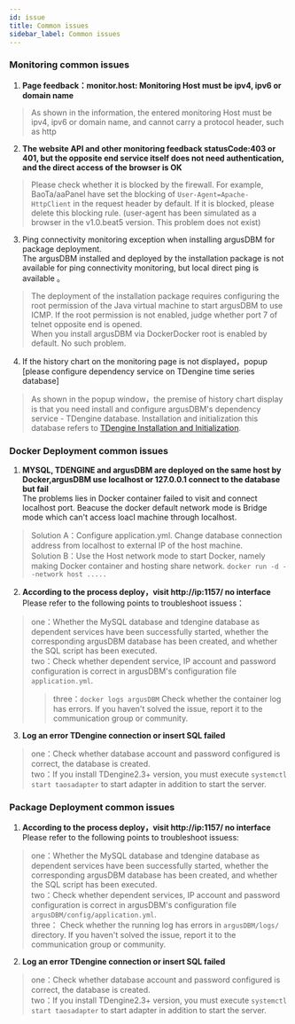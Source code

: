 ```yaml
---
id: issue  
title: Common issues    
sidebar_label: Common issues       
---
```


### Monitoring common issues   

1. **Page feedback：monitor.host: Monitoring Host must be ipv4, ipv6 or domain name**   
> As shown in the information, the entered monitoring Host must be ipv4, ipv6 or domain name, and cannot carry a protocol header, such as http   

2. **The website API and other monitoring feedback statusCode:403 or 401, but the opposite end service itself does not need authentication, and the direct access of the browser is OK**       
> Please check whether it is blocked by the firewall. For example, BaoTa/aaPanel have set the blocking of `User-Agent=Apache-HttpClient` in the request header by default. If it is blocked, please delete this blocking rule. (user-agent has been simulated as a browser in the v1.0.beat5 version. This problem does not exist)        

3. Ping connectivity monitoring exception when installing argusDBM for package deployment.  
The argusDBM installed and deployed by the installation package is not available for ping connectivity monitoring, but local direct ping is available 。     
> The deployment of the installation package requires configuring the root permission of the Java virtual machine to start argusDBM to use ICMP. If the root permission is not enabled, judge whether port 7 of telnet opposite end is opened.    
> When you install argusDBM via DockerDocker root is enabled by default. No such problem.   

4. If the history chart on the monitoring page is not displayed，popup [please configure dependency service on TDengine time series database]
> As shown in the popup window，the premise of history chart display is that you need install and configure argusDBM's dependency service - TDengine database.
> Installation and initialization this database refers to [TDengine Installation and Initialization](../start/tdengine-init).   

### Docker Deployment common issues   

1. **MYSQL, TDENGINE and argusDBM are deployed on the same host by Docker,argusDBM use localhost or 127.0.0.1 connect to the database but fail**     
The problems lies in Docker container failed to visit and connect localhost port. Beacuse the docker default network mode is Bridge mode which can't access loacl machine through localhost.
> Solution A：Configure application.yml. Change database connection address from localhost to external IP of the host machine.     
> Solution B：Use the Host network mode to start Docker, namely making Docker container and hosting share network. `docker run -d --network host .....`    

2. **According to the process deploy，visit http://ip:1157/ no interface**   
Please refer to the following points to troubleshoot issuess：  
> one：Whether the MySQL database and tdengine database as dependent services have been successfully started, whether the corresponding argusDBM database has been created, and whether the SQL script has been executed.    
> two：Check whether dependent service, IP account and password configuration is correct in argusDBM's configuration file `application.yml`.  
> > three：`docker logs argusDBM` Check whether the container log has errors. If you haven't solved the issue, report it to the communication group or community.

3. **Log an error TDengine connection or insert SQL failed**  
> one：Check whether database account and password configured is correct, the database is created.   
> two：If you install TDengine2.3+ version, you must execute `systemctl start taosadapter` to start adapter in addition to start the server.   

### Package Deployment common issues

1. **According to the process deploy，visit http://ip:1157/ no interface**   
   Please refer to the following points to troubleshoot issuess:
> one：Whether the MySQL database and tdengine database as dependent services have been successfully started, whether the corresponding argusDBM database has been created, and whether the SQL script has been executed.    
> two：Check whether dependent services, IP account and password configuration is correct in argusDBM's configuration file `argusDBM/config/application.yml`.    
> three： Check whether the running log has errors in `argusDBM/logs/` directory. If you haven't solved the issue, report it to the communication group or community.

2. **Log an error TDengine connection or insert SQL failed**
> one：Check whether database account and password configured is correct, the database is created.   
> two：If you install TDengine2.3+ version, you must execute `systemctl start taosadapter` to start adapter in addition to start the server.  
